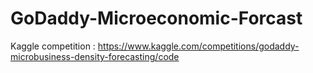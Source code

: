 # GoDaddy-Microeconomic-Forcast
Kaggle competition : https://www.kaggle.com/competitions/godaddy-microbusiness-density-forecasting/code
